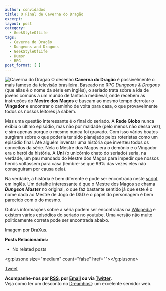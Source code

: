 ```yaml
---
author: convidados
title: O Final de Caverna do Dragão
excerpt:
layout: post
category:
  - GeekStyleOfLife
tags:
  - Caverna do Dragão
  - Dungeons and Dragons
  - GeekStyleOfLife
  - Humor
  - RPG
post_format: [ ]
---
```

![Caverna do Dragao][1] O desenho **Caverna do Dragão** é possivelmente o mais famoso da televisão brasileira. Baseado no RPG *Dungeons & Dragons* (que alias é o nome da série em inglês), o seriado trata sobre a ida de jovens comuns a um mundo de fantasia medieval, onde recebem as instruções do **Mestre dos Magos** e buscam ao mesmo tempo derrotar o **Vingador** e encontrar o caminho de volta para casa, o que provavelmente todos os nossos leitores já sabem. 

Mas uma questão interessante é o final do seriado. A **Rede Globo** nunca exibiu o último episódio, mas não por maldade (pelo menos não dessa vez), e sim apenas porque o mesmo nunca foi gravado. Com isso vários boatos surgiram sobre o que poderia ter sido planejado pelos roteristas como um episódio final. Até alguém inventar uma história que inverteu todos os conceitos da série. Nela o Mestre dos Magos era o demônio e o Vingador era o herói da história. A **Uni** (o unicórnio chato do seriado) seria, na verdade, um pau mandado do Mestre dos Magos para impedir que nossos heróis voltassem para casa (lembre-se que 99% das vezes eles não conseguiram por causa dela). 

Na verdade, a história é bem diferente e pode ser encontrada neste [script][2] em inglês. Um detalhe interessante é que o Mestre dos Magos se chama ***Dungeon Master*** no original, o que faz bastante sentido já que este é o nome dada ao Mestre de Jogo de D&D e o papel do personagem é bem parecido com o do mesmo. 

Outras informações sobre a séria podem ser encontradas na [Wikipedia][3] e existem vários episódios do seriado no youtube. Uma versão não muito politicamente correta pode ser encontrada abaixo. 



Imagem por [DraXus][4].

**Posts Relacionados:** 
*   No related posts

<g:plusone size="medium" count="false" href=""></g:plusone> 

[Tweet][5] 





**Acompanhe-nos por [ RSS][6], por [Email][7] ou via [Twitter][8].**  
Veja como ter um desconto no [Dreamhost][9]: um excelente servidor web.

 [1]: http://vidageek.net/wp-content/uploads/2008/09/caverna-do-dragao.jpg
 [2]: http://www.twiztv.com/scripts/dungeonsanddragons.htm "script"
 [3]: http://en.wikipedia.org/wiki/Dungeons_&_Dragons_(TV_series) "Wikipedia"
 [4]: http://flickr.com/photos/draxus/2302162931/ "DraXus"
 [5]: https://twitter.com/share
 [6]: http://feeds.feedburner.com/VidaGeek
 [7]: http://feedburner.google.com/fb/a/mailverify?uri=VidaGeek&loc=pt_BR
 [8]: http://twitter.com/blogvidageek
 [9]: http://vidageek.net/dreamhost/